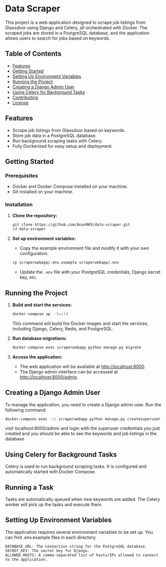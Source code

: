 # Data Scraper

This project is a web application designed to scrape job listings from Glassdoor using Django and Celery, all orchestrated with Docker. The scraped jobs are stored in a PostgreSQL database, and the application allows users to search for jobs based on keywords.

## Table of Contents
- [Features](#features)
- [Getting Started](#getting-started)
- [Setting Up Environment Variables](#setting-up-environment-variables)
- [Running the Project](#running-the-project)
- [Creating a Django Admin User](#creating-a-django-admin-user)
- [Using Celery for Background Tasks](#using-celery-for-background-tasks)
- [Contributing](#contributing)
- [License](#license)

## Features
- Scrape job listings from Glassdoor based on keywords.
- Store job data in a PostgreSQL database.
- Run background scraping tasks with Celery.
- Fully Dockerized for easy setup and deployment.

## Getting Started

### Prerequisites
- Docker and Docker Compose installed on your machine.
- Git installed on your machine.

### Installation
1. **Clone the repository:**
    ```bash
    git clone https://github.com/AnasMK9/data-scraper.git
    cd data-scraper
    ```

2. **Set up environment variables:**
   - Copy the example environment file and modify it with your own configuration.
    ```bash
    cp scraperwebapp/.env.example scraperwebapp/.env
    ```
   - Update the `.env` file with your PostgreSQL credentials, Django secret key, etc.

## Running the Project

1. **Build and start the services:**
    ```bash
    docker-compose up --build
    ```
    This command will build the Docker images and start the services, including Django, Celery, Redis, and PostgreSQL.

2. **Run database migrations:**
    ```bash
    docker-compose exec scraperwebapp python manage.py migrate
    ```

3. **Access the application:**
   - The web application will be available at [http://localhost:8000](http://localhost:8000).
   - The Django admin interface can be accessed at [http://localhost:8000/admin](http://localhost:8000/admin).

## Creating a Django Admin User

To manage the application, you need to create a Django admin user. Run the following command:

```bash
docker-compose exec -it scraperwebapp python manage.py createsuperuser
```
visit localhost:8000/admin and login with the superuser credentials you just created and you should be able to see the keywords and job listings in the database

## Using Celery for Background Tasks
Celery is used to run background scraping tasks. It is configured and automatically started with Docker Compose.

## Running a Task
Tasks are automatically queued when new keywords are added. The Celery worker will pick up the tasks and execute them.


## Setting Up Environment Variables
The application requires several environment variables to be set up. You can find .env.example files in each directory.
```
DATABASE_URL: The connection string for the PostgreSQL database.
SECRET_KEY: The secret key for Django.
ALLOWED_HOSTS: A comma-separated list of hosts/IPs allowed to connect to the application.
```
